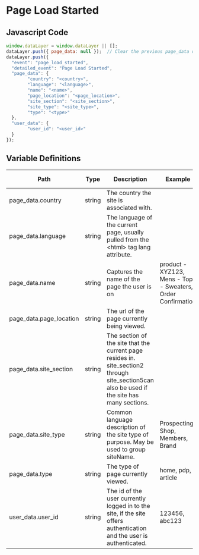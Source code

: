 # Page Load Started

### 

## Javascript Code
```js
window.dataLayer = window.dataLayer || [];
dataLayer.push({ page_data: null });  // Clear the previous page_data object.
dataLayer.push({
  "event": "page_load_started",
  "detailed_event": "Page Load Started",
  "page_data": {
        "country": "<country>",
        "language": "<language>",
        "name": "<name>",
        "page_location": "<page_location>",
        "site_section": "<site_section>",
        "site_type": "<site_type>",
        "type": "<type>"
  },
  "user_data": {
        "user_id": "<user_id>"
  }
});
```

## Variable Definitions

|Path|Type|Description|Example|Pattern|Min Length|Max Length|Minimum|Maximum|Multiple Of|
| --- | --- | --- | --- | --- | --- | --- | --- | --- | --- |
|page_data.country|string|The country the site is associated with.||||||||
|page_data.language|string|The language of the current page, usually pulled from the &lt;html&gt; tag lang attribute.||||||||
|page_data.name|string|Captures the name of the page the user is on|product - XYZ123, Mens - Tops - Sweaters, Order Confirmation|||||||
|page_data.page_location|string|The url of the page currently being viewed.||||||||
|page_data.site_section|string|The section of the site that the current page resides in. site\_section2 through site\_section5can also be used if the site has many sections.||||||||
|page_data.site_type|string|Common language description of the site type of purpose. May be used to group siteName.|Prospecting, Shop, Members, Brand|||||||
|page_data.type|string|The type of page currently viewed.|home, pdp, article|||||||
|user_data.user_id|string|The id of the user currently logged in to the site, if the site offers authentication and the user is authenticated.|123456, abc123|||||||




